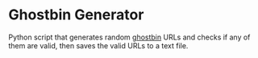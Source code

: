 # Ghostbin Generator

Python script that generates random [ghostbin](https://ghostbin.co/) URLs and checks if any of them are valid,
then saves the valid URLs to a text file.

